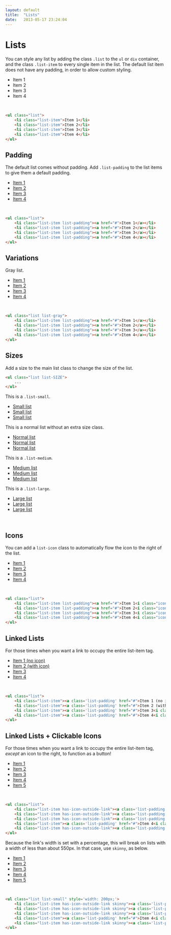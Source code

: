 ```yaml
---
layout: default
title:  "Lists"
date:   2013-05-17 23:24:04
---
```


Lists
=====

You can style any list by adding the class `.list` to the `ul` or `div` container, and the class `.list-item` to every single item in the list. The default list item does not have any padding, in order to allow custom styling.

<ul class="list">
	<li class="list-item">Item 1</li>
	<li class="list-item">Item 2</li>
	<li class="list-item">Item 3</li>
	<li class="list-item">Item 4</li>
</ul>
<br />

~~~html
<ul class="list">
	<li class="list-item">Item 1</li>
	<li class="list-item">Item 2</li>
	<li class="list-item">Item 3</li>
	<li class="list-item">Item 4</li>
</ul>
~~~

Padding
-------

The default list comes without padding. Add `.list-padding` to the list items to give them a default padding.

<ul class="list">
	<li class="list-item list-padding"><a href="#">Item 1</a></li>
	<li class="list-item list-padding"><a href="#">Item 2</a></li>
	<li class="list-item list-padding"><a href="#">Item 3</a></li>
	<li class="list-item list-padding"><a href="#">Item 4</a></li>
</ul>
<br />

~~~html
<ul class="list">
	<li class="list-item list-padding"><a href="#">Item 1</a></li>
	<li class="list-item list-padding"><a href="#">Item 2</a></li>
	<li class="list-item list-padding"><a href="#">Item 3</a></li>
	<li class="list-item list-padding"><a href="#">Item 4</a></li>
</ul>
~~~

Variations
----------

Gray list.

<ul class="list list-gray">
	<li class="list-item list-padding"><a href="#">Item 1</a></li>
	<li class="list-item list-padding"><a href="#">Item 2</a></li>
	<li class="list-item list-padding"><a href="#">Item 3</a></li>
	<li class="list-item list-padding"><a href="#">Item 4</a></li>
</ul>
<br />

~~~html
<ul class="list list-gray">
	<li class="list-item list-padding"><a href="#">Item 1</a></li>
	<li class="list-item list-padding"><a href="#">Item 2</a></li>
	<li class="list-item list-padding"><a href="#">Item 3</a></li>
	<li class="list-item list-padding"><a href="#">Item 4</a></li>
</ul>
~~~

Sizes
-----

Add a size to the main list class to change the size of the list.

~~~html
<ul class="list list-SIZE">
	...
</ul>
~~~

This is a `.list-small`.

<ul class="list list-small">
	<li class="list-item list-padding"><a href="#">Small list</a></li>
	<li class="list-item list-padding"><a href="#">Small list</a></li>
	<li class="list-item list-padding"><a href="#">Small list</a></li>
</ul>

This is a normal list without an extra size class.

<ul class="list">
	<li class="list-item list-padding"><a href="#">Normal list</a></li>
	<li class="list-item list-padding"><a href="#">Normal list</a></li>
	<li class="list-item list-padding"><a href="#">Normal list</a></li>
</ul>

This is a `.list-medium`.

<ul class="list list-medium">
	<li class="list-item list-padding"><a href="#">Medium list</a></li>
	<li class="list-item list-padding"><a href="#">Medium list</a></li>
	<li class="list-item list-padding"><a href="#">Medium list</a></li>
</ul>

This is a `.list-large`.

<ul class="list list-large">
	<li class="list-item list-padding"><a href="#">Large list</a></li>
	<li class="list-item list-padding"><a href="#">Large list</a></li>
	<li class="list-item list-padding"><a href="#">Large list</a></li>
</ul><br />


Icons
-----

You can add a `list-icon` class to automatically flow the icon to the right of the list.

<ul class="list">
	<li class="list-item list-padding"><a href="#">Item 1<i class="icon-angle-right list-icon"></i></a></li>
	<li class="list-item list-padding"><a href="#">Item 2<i class="icon-angle-right list-icon"></i></a></li>
	<li class="list-item list-padding"><a href="#">Item 3<i class="icon-angle-right list-icon"></i></a></li>
	<li class="list-item list-padding"><a href="#">Item 4<i class="icon-angle-right list-icon"></i></a></li>
</ul>
<br />

~~~html
<ul class="list">
	<li class="list-item list-padding"><a href="#">Item 1<i class="icon-angle-right list-icon"></i></a></li>
	<li class="list-item list-padding"><a href="#">Item 2<i class="icon-angle-right list-icon"></i></a></li>
	<li class="list-item list-padding"><a href="#">Item 3<i class="icon-angle-right list-icon"></i></a></li>
	<li class="list-item list-padding"><a href="#">Item 4<i class="icon-angle-right list-icon"></i></a></li>
</ul>
~~~


Linked Lists
----

For those times when you want a link to occupy the entire list-item tag.

<ul class="list">
	<li class="list-item"><a class='list-padding' href="#">Item 1 (no icon)</a></li>
	<li class="list-item"><a class='list-padding' href="#">Item 2 (with icon)<i class="icon-angle-right list-icon"></i></a></li>
	<li class="list-item"><a class='list-padding' href="#">Item 3<i class="icon-angle-right list-icon"></i></a></li>
	<li class="list-item"><a class='list-padding' href="#">Item 4<i class="icon-angle-right list-icon"></i></a></li>
</ul>
<br />


~~~html
<ul class="list">
	<li class="list-item"><a class='list-padding' href="#">Item 1 (no icon)</a></li>
	<li class="list-item"><a class='list-padding' href="#">Item 2 (with icon)<i class="icon-angle-right list-icon"></i></a></li>
	<li class="list-item"><a class='list-padding' href="#">Item 3<i class="icon-angle-right list-icon"></i></a></li>
	<li class="list-item"><a class='list-padding' href="#">Item 4<i class="icon-angle-right list-icon"></i></a></li>
</ul>
~~~

Linked Lists + Clickable Icons
----

For those times when you want a link to occupy the entire list-item tag, *except* an icon to the right, to function as a button!

<ul class="list">
	<li class="list-item has-icon-outside-link"><a class='list-padding' href="#">Item 1</a><i class="icon-trash icn-round list-icon"></i></li>
	<li class="list-item has-icon-outside-link"><a class='list-padding' href="#">Item 2</a><i class="icon-trash icn-round list-icon"></i></li>
	<li class="list-item has-icon-outside-link"><a class='list-padding' href="#">Item 3</a><i class="icon-trash icn-round list-icon"></i></li>
	<li class="list-item"><a class='list-padding' href="#">Item 4<i class="icon-angle-right list-icon"></i></a></li>
	<li class="list-item has-icon-outside-link"><a class='list-padding' href="#">Item 5</a><i class="icon-trash icn-round list-icon"></i></li>
</ul>
<br />

~~~html
<ul class="list">
	<li class="list-item has-icon-outside-link"><a class='list-padding' href="#">Item 1</a><i class="icon-trash icn-round list-icon"></i></li>
	<li class="list-item has-icon-outside-link"><a class='list-padding' href="#">Item 2</a><i class="icon-trash icn-round list-icon"></i></li>
	<li class="list-item has-icon-outside-link"><a class='list-padding' href="#">Item 3</a><i class="icon-trash icn-round list-icon"></i></li>
	<li class="list-item"><a class='list-padding' href="#">Item 4<i class="icon-angle-right list-icon"></i></a></li>
	<li class="list-item has-icon-outside-link"><a class='list-padding' href="#">Item 5</a><i class="icon-trash icn-round list-icon"></i></li>
</ul>
~~~

Because the link's width is set with a percentage, this will break on lists with a width of less than about 550px. In that case, use `skinny`, as below.

<ul class="list list-small" style='width: 200px;'>
	<li class="list-item has-icon-outside-link skinny"><a class='list-padding' href="#">Item 1</a><i class="icon-trash icn-round list-icon"></i></li>
	<li class="list-item has-icon-outside-link skinny"><a class='list-padding' href="#">Item 2</a><i class="icon-trash icn-round list-icon"></i></li>
	<li class="list-item has-icon-outside-link skinny"><a class='list-padding' href="#">Item 3</a><i class="icon-trash icn-round list-icon"></i></li>
	<li class="list-item"><a class='list-padding' href="#">Item 4<i class="icon-angle-right list-icon"></i></a></li>
	<li class="list-item has-icon-outside-link skinny"><a class='list-padding' href="#">Item 5</a><i class="icon-trash icn-round list-icon"></i></li>
</ul>
<br />

~~~html
<ul class="list list-small" style='width: 200px;'>
	<li class="list-item has-icon-outside-link skinny"><a class='list-padding' href="#">Item 1</a><i class="icon-trash icn-round list-icon"></i></li>
	<li class="list-item has-icon-outside-link skinny"><a class='list-padding' href="#">Item 2</a><i class="icon-trash icn-round list-icon"></i></li>
	<li class="list-item has-icon-outside-link skinny"><a class='list-padding' href="#">Item 3</a><i class="icon-trash icn-round list-icon"></i></li>
	<li class="list-item"><a class='list-padding' href="#">Item 4<i class="icon-angle-right list-icon"></i></a></li>
	<li class="list-item has-icon-outside-link skinny"><a class='list-padding' href="#">Item 5</a><i class="icon-trash icn-round list-icon"></i></li>
</ul>
~~~
